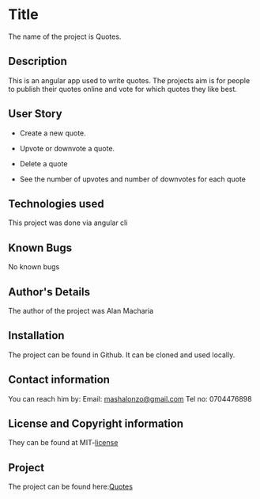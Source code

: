 # Title

The name of the project is Quotes.

## Description

This is an angular app used to write quotes. The projects aim is for people to publish their quotes online and vote for which quotes they like best.

## User Story

- Create a new quote.

- Upvote or downvote a quote.

- Delete a quote

- See the number of upvotes and number of downvotes for each quote

## Technologies used

This project was done via angular cli

## Known Bugs

No known bugs


## Author's Details

The author of the project was Alan Macharia

## Installation

The project can be found in Github. It can be cloned and used locally. 

## Contact information

You can reach him by: Email: [mashalonzo@gmail.com](gmail.com) Tel no: 0704476898

## License and Copyright information

They can be found at MIT-[license](https://opensource.org/licenses/MIT)

## Project

The project can be found here:[Quotes](https://Mash14.github.io/Quotes/)

